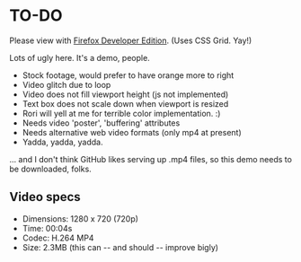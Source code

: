# TO-DO

Please view with [Firefox Developer Edition](https://www.mozilla.org/en-US/firefox/developer/). (Uses CSS Grid. Yay!)

Lots of ugly here. It's a demo, people.

- Stock footage, would prefer to have orange more to right
- Video glitch due to loop
- Video does not fill viewport height (js not implemented)
- Text box does not scale down when viewport is resized
- Rori will yell at me for terrible color implementation. :)
- Needs video 'poster', 'buffering' attributes
- Needs alternative web video formats (only mp4 at present)
- Yadda, yadda, yadda.

... and I don't think GitHub likes serving up .mp4 files, so this demo needs to be downloaded, folks.

## Video specs

- Dimensions: 1280 x 720 (720p)
- Time: 00:04s
- Codec: H.264 MP4
- Size: 2.3MB (this can -- and should -- improve bigly)
